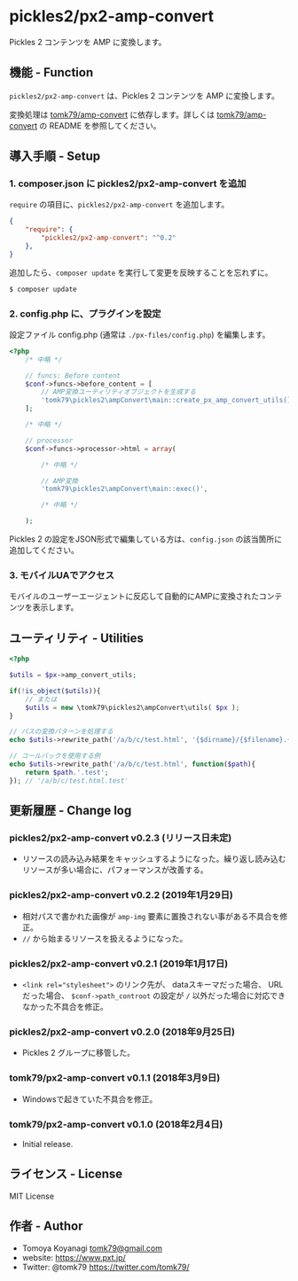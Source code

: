 # pickles2/px2-amp-convert
Pickles 2 コンテンツを AMP に変換します。

## 機能 - Function
`pickles2/px2-amp-convert` は、Pickles 2 コンテンツを AMP に変換します。

変換処理は [tomk79/amp-convert](https://packagist.org/packages/tomk79/amp-convert) に依存します。詳しくは [tomk79/amp-convert](https://packagist.org/packages/tomk79/amp-convert) の README を参照してください。


## 導入手順 - Setup

### 1. composer.json に pickles2/px2-amp-convert を追加

`require` の項目に、`pickles2/px2-amp-convert` を追加します。

```json
{
	"require": {
		"pickles2/px2-amp-convert": "^0.2"
	},
}
```


追加したら、`composer update` を実行して変更を反映することを忘れずに。

```bash
$ composer update
```


### 2. config.php に、プラグインを設定

設定ファイル config.php (通常は `./px-files/config.php`) を編集します。

```php
<?php
	/* 中略 */

	// funcs: Before content
	$conf->funcs->before_content = [
		// AMP変換ユーティリティオブジェクトを生成する
		'tomk79\pickles2\ampConvert\main::create_px_amp_convert_utils()',
	];

	/* 中略 */

	// processor
	$conf->funcs->processor->html = array(

		/* 中略 */

		// AMP変換
		'tomk79\pickles2\ampConvert\main::exec()',

		/* 中略 */

	);
```

Pickles 2 の設定をJSON形式で編集している方は、`config.json` の該当箇所に追加してください。

### 3. モバイルUAでアクセス

モバイルのユーザーエージェントに反応して自動的にAMPに変換されたコンテンツを表示します。


## ユーティリティ - Utilities

```php
<?php

$utils = $px->amp_convert_utils;

if(!is_object($utils)){
	// または
	$utils = new \tomk79\pickles2\ampConvert\utils( $px );
}

// パスの変換パターンを処理する
echo $utils->rewrite_path('/a/b/c/test.html', '{$dirname}/{$filename}.{$ext}'); // '/a/b/c/test.html'

// コールバックを使用する例
echo $utils->rewrite_path('/a/b/c/test.html', function($path){
	return $path.'.test';
}); // '/a/b/c/test.html.test'

```


## 更新履歴 - Change log

### pickles2/px2-amp-convert v0.2.3 (リリース日未定)

- リソースの読み込み結果をキャッシュするようになった。繰り返し読み込むリソースが多い場合に、パフォーマンスが改善する。

### pickles2/px2-amp-convert v0.2.2 (2019年1月29日)

- 相対パスで書かれた画像が `amp-img` 要素に置換されない事がある不具合を修正。
- `//` から始まるリソースを扱えるようになった。

### pickles2/px2-amp-convert v0.2.1 (2019年1月17日)

- `<link rel="stylesheet">` のリンク先が、 dataスキーマだった場合、 URLだった場合、 `$conf->path_controot` の設定が `/` 以外だった場合に対応できなかった不具合を修正。

### pickles2/px2-amp-convert v0.2.0 (2018年9月25日)

- Pickles 2 グループに移管した。

### tomk79/px2-amp-convert v0.1.1 (2018年3月9日)

- Windowsで起きていた不具合を修正。

### tomk79/px2-amp-convert v0.1.0 (2018年2月4日)

- Initial release.


## ライセンス - License

MIT License


## 作者 - Author

- Tomoya Koyanagi <tomk79@gmail.com>
- website: <https://www.pxt.jp/>
- Twitter: @tomk79 <https://twitter.com/tomk79/>

